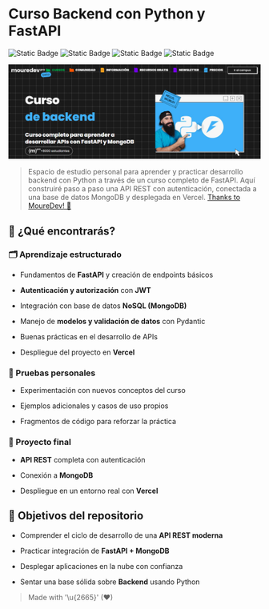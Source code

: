 # Curso Backend con Python y FastAPI  

![Static Badge](https://img.shields.io/badge/python-x.x.x-3776AB?style=for-the-badge&logo=python&logoColor=white&labelColor=101010) ![Static Badge](https://img.shields.io/badge/fastapi-x.x.x-009688?style=for-the-badge&logo=fastapi&logoColor=white&labelColor=101010) ![Static Badge](https://img.shields.io/badge/database-mongodb-47A248?style=for-the-badge&logo=mongodb&logoColor=white&labelColor=101010) ![Static Badge](https://img.shields.io/badge/deploy-vercel-000000?style=for-the-badge&logo=vercel&logoColor=white&labelColor=101010)   

![header_curso](./images/header_mouredevpro_backend_python_fastapi.png)  

> Espacio de estudio personal para aprender y practicar desarrollo backend con Python a través de un curso completo de FastAPI. Aquí construiré paso a paso una API REST con autenticación, conectada a una base de datos MongoDB y desplegada en Vercel. [Thanks to MoureDev! 🤘](https://moure.dev)

## 🔎 ¿Qué encontrarás?  

### 🗂️ Aprendizaje estructurado  

- Fundamentos de **FastAPI** y creación de endpoints básicos 
 
- **Autenticación y autorización** con **JWT**  
- Integración con base de datos **NoSQL (MongoDB)**  
- Manejo de **modelos y validación de datos** con Pydantic  
- Buenas prácticas en el desarrollo de APIs  
- Despliegue del proyecto en **Vercel**  

### 🧪 Pruebas personales  

- Experimentación con nuevos conceptos del curso 
 
- Ejemplos adicionales y casos de uso propios  
- Fragmentos de código para reforzar la práctica  

### 🥇 Proyecto final  

- **API REST** completa con autenticación  

- Conexión a **MongoDB**  
- Despliegue en un entorno real con **Vercel**  


## 🎯 Objetivos del repositorio  

- Comprender el ciclo de desarrollo de una **API REST moderna**
  
- Practicar integración de **FastAPI + MongoDB**  
- Desplegar aplicaciones en la nube con confianza  
- Sentar una base sólida sobre **Backend** usando Python  

> Made with '\u{2665}' (♥)
